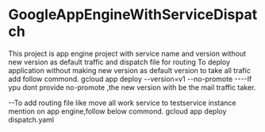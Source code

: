 # GoogleAppEngineWithServiceDispatch
This project is app engine project with service name and version without new version as default traffic and dispatch file for routing
To deploy application without making new version as default version to take all trafic
add follow commond.
gcloud app deploy --version=v1 --no-promote
----If ypu dont provide no-promote ,the new version with be the mail traffic taker.

--To add routing file like move all work service to testservice instance mention on app engine,follow below commond.
gcloud app deploy dispatch.yaml
